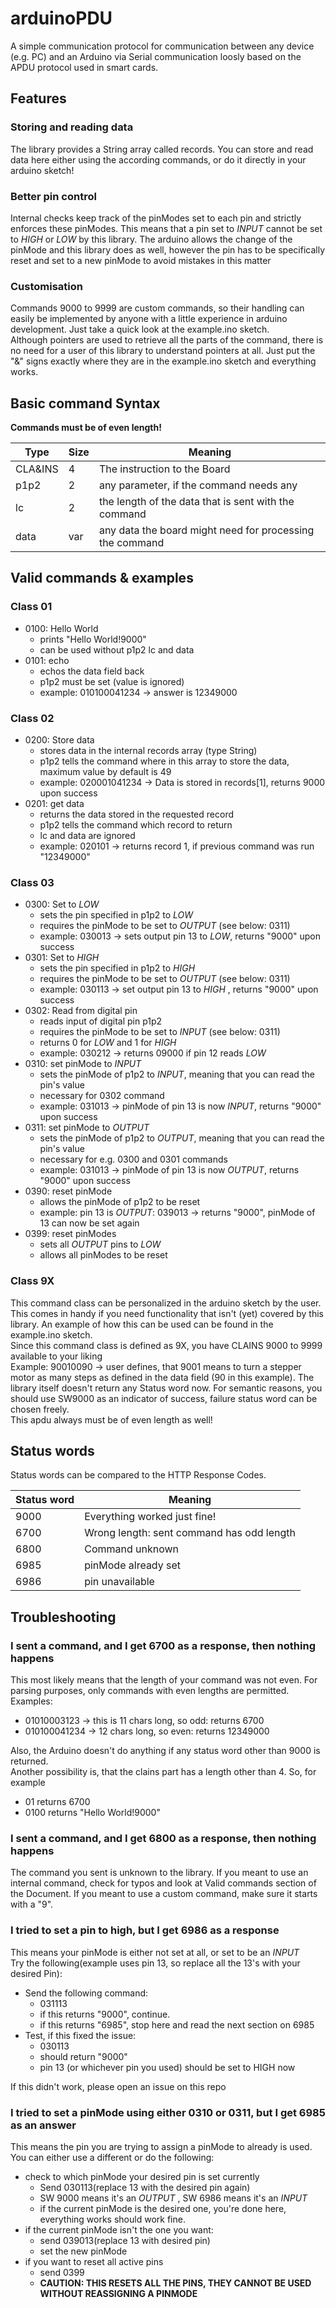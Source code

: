 # arduinoPDU
A simple communication protocol for communication between any device (e.g. PC) and an Arduino via Serial communication loosly based 
on the APDU protocol used in smart cards. 
## Features 
### Storing and reading data 
The library provides a String array called records. You can store and read data here either using the according 
commands, or do it directly in your arduino sketch! 
### Better pin control
Internal checks keep track of the pinModes set to each pin and strictly enforces these pinModes. 
This means that a pin set to _INPUT_ cannot be set to _HIGH_ or _LOW_ by this library. 
The arduino allows the change of the pinMode and this library does as well, however the pin has to be specifically reset 
and set to a new pinMode to avoid mistakes in this matter
### Customisation 
Commands 9000 to 9999 are custom commands, so their handling can easily be implemented by anyone with a little experience 
in arduino development. Just take a quick look at the example.ino sketch. <br />
Although pointers are used to retrieve all the parts of the command, there is no need for a user of this library to 
understand pointers at all. Just put the "&" signs exactly where they are in the example.ino sketch 
and everything works. 
## Basic command Syntax 
<b>Commands must be of even length! </b>

Type |Size |Meaning |
---|---|---| 
CLA&INS |4 | The instruction to the Board |
p1p2 |2 |any parameter, if the command needs any | 
lc |2 | the length of the data that is sent with the command | 
data |var |any data the board might need for processing the command | 

## Valid commands & examples
### Class 01
- 0100: Hello World
  - prints "Hello World!9000" 
  - can be used without p1p2 lc and data 
- 0101: echo
  - echos the data field back 
  - p1p2 must be set (value is ignored) 
  - example: 010100041234 -> answer is 12349000
  
### Class 02
- 0200: Store data 
  - stores data in the internal records array (type String)  
  - p1p2 tells the command where in this array to store the data, maximum value by default is 49   
  - example: 020001041234 -> Data is stored in records[1], returns 9000 upon success 
- 0201: get data 
  - returns the data stored in the requested record 
  - p1p2 tells the command which record to return 
  - lc and data are ignored 
  - example: 020101 -> returns record 1, if previous command was run "12349000"  
  
### Class 03
- 0300: Set to _LOW_ 
  - sets the pin specified in p1p2 to _LOW_
  - requires the pinMode to be set to _OUTPUT_ (see below: 0311)
  - example: 030013 -> sets output pin 13 to _LOW_, returns "9000" upon success 
- 0301: Set to _HIGH_
  - sets the pin specified in p1p2 to _HIGH_
  - requires the pinMode to be set to _OUTPUT_ (see below: 0311)
  - example: 030113 -> set output pin 13 to _HIGH_ , returns "9000" upon success
- 0302: Read from digital pin
  - reads input of digital pin p1p2
  - requires the pinMode to be set to _INPUT_ (see below: 0311)
  - returns 0 for _LOW_ and 1 for _HIGH_ 
  - example: 030212 -> returns 09000 if pin 12 reads _LOW_ 
- 0310: set pinMode to _INPUT_
  - sets the pinMode of p1p2 to _INPUT_, meaning that you can read the pin's value
  - necessary for 0302 command
  - example: 031013 -> pinMode of pin 13 is now _INPUT_, returns "9000" upon success 
- 0311: set pinMode to _OUTPUT_
  - sets the pinMode of p1p2 to _OUTPUT_, meaning that you can read the pin's value
  - necessary for e.g. 0300 and 0301 commands 
  - example: 031013 -> pinMode of pin 13 is now _OUTPUT_, returns "9000" upon success
- 0390: reset pinMode
  - allows the pinMode of p1p2 to be reset
  - example: pin 13 is _OUTPUT_: 039013 -> returns "9000", pinMode of 13 can now be set again
- 0399: reset pinModes
  - sets all _OUTPUT_ pins to _LOW_ 
  - allows all pinModes to be reset

### Class 9X 
This command class can be personalized in the arduino sketch by the user. This comes in handy if you need 
functionality that isn't (yet) covered by this library. An example of how this can be used can be found
in the example.ino sketch. <br />
Since this command class is defined as 9X, you have CLAINS 9000 to 9999 available to your liking <br />
Example: 90010090 -> user defines, that 9001 means to turn a stepper motor as many steps as defined in 
the data field (90 in this example). The library itself doesn't return any Status word now. For semantic reasons, 
you should use SW9000 as an indicator of success, failure status word can be chosen freely. <br />
This apdu always must be of even length as well! 
## Status words 
Status words can be compared to the HTTP Response Codes. <br /> 

|Status word |Meaning |
|---|---|
|9000 |Everything worked just fine! | 
|6700 |Wrong length: sent command has odd length|
|6800 |Command unknown|
|6985 | pinMode already set |
|6986 | pin unavailable|

## Troubleshooting 
### I sent a command, and I get 6700 as a response, then nothing happens
This most likely means that the length of your command was not even. For parsing purposes, 
only commands with even lengths are permitted. <br /> 
Examples: 
- 01010003123 -> this is 11 chars long, so odd: returns 6700
- 010100041234 -> 12 chars long, so even: returns 12349000  

Also, the Arduino doesn't do anything if any status word other than 9000 is returned. <br />
Another possibility is, that the clains part has a length other than 4. So, for example 
- 01 returns 6700 
- 0100 returns "Hello World!9000"
### I sent a command, and I get 6800 as a response, then nothing happens
The command you sent is unknown to the library. If you meant to use an internal command, check for typos and look at Valid 
commands section of the Document. If you meant to use a custom command, make sure it starts with a "9". 
### I tried to set a pin to high, but I get 6986 as a response
This means your pinMode is either not set at all, or set to be an _INPUT_ <br />
Try the following(example uses pin 13, so replace all the 13's with your desired Pin): 
- Send the following command: 
  - 031113
  - if this returns "9000", continue. 
  - if this returns "6985", stop here and read the next section on 6985
- Test, if this fixed the issue: 
  - 030113
  - should return "9000"
  - pin 13 (or whichever pin you used) should be set to HIGH now
  
If this didn't work, please open an issue on this repo 
### I tried to set a pinMode using either 0310 or 0311, but I get 6985 as an answer  
This means the pin you are trying to assign a pinMode to already is used. You can either use a different or do the following: 
- check to which pinMode your desired pin is set currently
  - Send 030113(replace 13 with the desired pin again)
  - SW 9000 means it's an _OUTPUT_ , SW 6986 means it's an _INPUT_ 
  - if the current pinMode is the desired one, you're done here, everything works should work fine.
- if the current pinMode isn't the one you want: 
  - send 039013(replace 13 with desired pin) 
  - set the new pinMode
- if you want to reset all active pins 
  - send 0399
  - <b> CAUTION: THIS RESETS ALL THE PINS, THEY CANNOT BE USED WITHOUT REASSIGNING A PINMODE </b>

